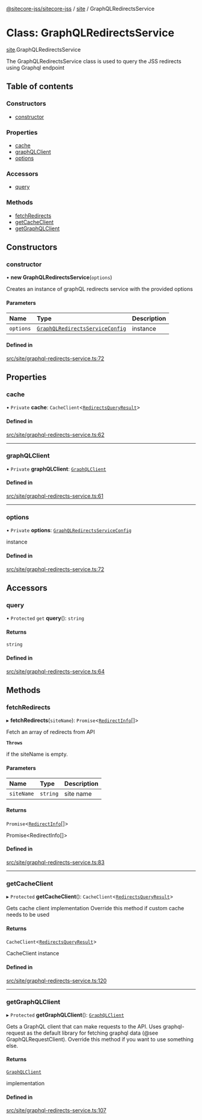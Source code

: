 [@sitecore-jss/sitecore-jss](../README.md) / [site](../modules/site.md) / GraphQLRedirectsService

# Class: GraphQLRedirectsService

[site](../modules/site.md).GraphQLRedirectsService

The GraphQLRedirectsService class is used to query the JSS redirects using Graphql endpoint

## Table of contents

### Constructors

- [constructor](site.GraphQLRedirectsService.md#constructor)

### Properties

- [cache](site.GraphQLRedirectsService.md#cache)
- [graphQLClient](site.GraphQLRedirectsService.md#graphqlclient)
- [options](site.GraphQLRedirectsService.md#options)

### Accessors

- [query](site.GraphQLRedirectsService.md#query)

### Methods

- [fetchRedirects](site.GraphQLRedirectsService.md#fetchredirects)
- [getCacheClient](site.GraphQLRedirectsService.md#getcacheclient)
- [getGraphQLClient](site.GraphQLRedirectsService.md#getgraphqlclient)

## Constructors

### constructor

• **new GraphQLRedirectsService**(`options`)

Creates an instance of graphQL redirects service with the provided options

#### Parameters

| Name | Type | Description |
| :------ | :------ | :------ |
| `options` | [`GraphQLRedirectsServiceConfig`](../modules/site.md#graphqlredirectsserviceconfig) | instance |

#### Defined in

[src/site/graphql-redirects-service.ts:72](https://github.com/Sitecore/jss/blob/e9a41c500/packages/sitecore-jss/src/site/graphql-redirects-service.ts#L72)

## Properties

### cache

• `Private` **cache**: `CacheClient`<[`RedirectsQueryResult`](../modules/site.md#redirectsqueryresult)\>

#### Defined in

[src/site/graphql-redirects-service.ts:62](https://github.com/Sitecore/jss/blob/e9a41c500/packages/sitecore-jss/src/site/graphql-redirects-service.ts#L62)

___

### graphQLClient

• `Private` **graphQLClient**: [`GraphQLClient`](../interfaces/index.GraphQLClient.md)

#### Defined in

[src/site/graphql-redirects-service.ts:61](https://github.com/Sitecore/jss/blob/e9a41c500/packages/sitecore-jss/src/site/graphql-redirects-service.ts#L61)

___

### options

• `Private` **options**: [`GraphQLRedirectsServiceConfig`](../modules/site.md#graphqlredirectsserviceconfig)

instance

#### Defined in

[src/site/graphql-redirects-service.ts:72](https://github.com/Sitecore/jss/blob/e9a41c500/packages/sitecore-jss/src/site/graphql-redirects-service.ts#L72)

## Accessors

### query

• `Protected` `get` **query**(): `string`

#### Returns

`string`

#### Defined in

[src/site/graphql-redirects-service.ts:64](https://github.com/Sitecore/jss/blob/e9a41c500/packages/sitecore-jss/src/site/graphql-redirects-service.ts#L64)

## Methods

### fetchRedirects

▸ **fetchRedirects**(`siteName`): `Promise`<[`RedirectInfo`](../modules/site.md#redirectinfo)[]\>

Fetch an array of redirects from API

**`Throws`**

if the siteName is empty.

#### Parameters

| Name | Type | Description |
| :------ | :------ | :------ |
| `siteName` | `string` | site name |

#### Returns

`Promise`<[`RedirectInfo`](../modules/site.md#redirectinfo)[]\>

Promise<RedirectInfo[]>

#### Defined in

[src/site/graphql-redirects-service.ts:83](https://github.com/Sitecore/jss/blob/e9a41c500/packages/sitecore-jss/src/site/graphql-redirects-service.ts#L83)

___

### getCacheClient

▸ `Protected` **getCacheClient**(): `CacheClient`<[`RedirectsQueryResult`](../modules/site.md#redirectsqueryresult)\>

Gets cache client implementation
Override this method if custom cache needs to be used

#### Returns

`CacheClient`<[`RedirectsQueryResult`](../modules/site.md#redirectsqueryresult)\>

CacheClient instance

#### Defined in

[src/site/graphql-redirects-service.ts:120](https://github.com/Sitecore/jss/blob/e9a41c500/packages/sitecore-jss/src/site/graphql-redirects-service.ts#L120)

___

### getGraphQLClient

▸ `Protected` **getGraphQLClient**(): [`GraphQLClient`](../interfaces/index.GraphQLClient.md)

Gets a GraphQL client that can make requests to the API. Uses graphql-request as the default
library for fetching graphql data (@see GraphQLRequestClient). Override this method if you
want to use something else.

#### Returns

[`GraphQLClient`](../interfaces/index.GraphQLClient.md)

implementation

#### Defined in

[src/site/graphql-redirects-service.ts:107](https://github.com/Sitecore/jss/blob/e9a41c500/packages/sitecore-jss/src/site/graphql-redirects-service.ts#L107)
